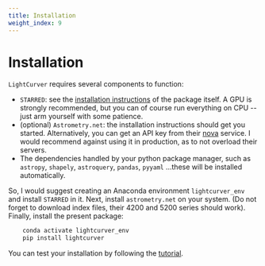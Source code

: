 ```yaml
---
title: Installation
weight_index: 9
---
```

# Installation
`LightCurver` requires several components to function:

- `STARRED`: see the [installation instructions](https://cosmograil.gitlab.io/starred/installation.html#) of the package itself. A GPU is strongly recommended, but you can of course run everything on CPU -- just arm yourself with some patience.
- (optional) `Astrometry.net`: the installation instructions should get you started. Alternatively, you can get an API key from their [nova](https://nova.astrometry.net/) service. I would recommend against using it in production, as to not overload their servers.
- The dependencies handled by your python package manager, such as `astropy`, `shapely`, `astroquery`, `pandas`, `pyyaml` ...these will be installed automatically.

So, I would suggest creating an Anaconda environment `lightcurver_env` and install `STARRED` in it.
Next, install `astrometry.net` on your system. (Do not forget to download index files, their 4200 and 5200 series should work).
Finally, install the present package:

```bash
    conda activate lightcurver_env
    pip install lightcurver
```

You can test your installation by following the [tutorial](tutorial.md).

